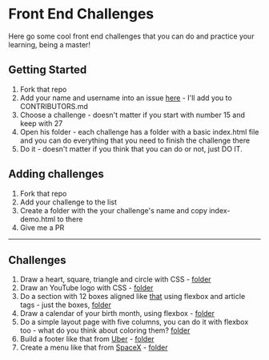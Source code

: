 # Front End Challenges

Here go some cool front end challenges that you can do and practice your learning, being a master!

## Getting Started

1. Fork that repo
1. Add your name and username into an issue [here](https://github.com/devmath/front-challenges/issues) - I'll add you to CONTRIBUTORS.md
1. Choose a challenge - doesn't matter if you start with number 15 and keep with 27
1. Open his folder - each challenge has a folder with a basic index.html file and you can do everything that you need to finish the challenge there
1. Do it - doesn't matter if you think that you can do or not, just DO IT.

## Adding challenges

1. Fork that repo
1. Add your challenge to the list
1. Create a folder with the your challenge's name and copy index-demo.html to there
1. Give me a PR

----------------------

## Challenges

1. Draw a heart, square, triangle and circle with CSS - [folder](https://github.com/devmath/front-challenges/tree/master/basic-forms)
1. Draw an YouTube logo with CSS - [folder](https://github.com/devmath/front-challenges/tree/master/youtube)
1. Do a section with 12 boxes aligned like [that](http://forefathersgroup.com/) using flexbox and article tags - just the boxes, [folder](https://github.com/devmath/front-challenges/tree/master/boxes)
1. Draw a calendar of your birth month, using flexbox - [folder](https://github.com/devmath/front-challenges/tree/master/birth-calendar)
1. Do a simple layout page with five columns, you can do it with flexbox too - what do you think about coloring them? [folder](https://github.com/devmath/front-challenges/tree/master/color-columns)
1. Build a footer like that from [Uber](https://www.uber.com/pt/?exp=hp-c) - [folder](https://github.com/devmath/front-challenges/tree/master/uber-footer)
1. Create a menu like that from [SpaceX](http://www.spacex.com/) - [folder](https://github.com/devmath/front-challenges/tree/master/spacex-header)